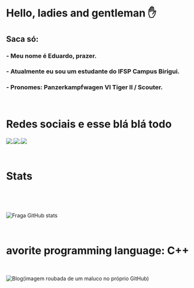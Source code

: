 <h1>Hello, ladies and gentleman ✋</h1>
<h2> Saca só:</h2>
<h3>- Meu nome é Eduardo, prazer.</h3>
<h3>- Atualmente eu sou um estudante do IFSP Campus Birigui.</h3>
<h3>- Pronomes: Panzerkampfwagen VI Tiger II / Scouter.</h3><br>
<h1>Redes sociais e esse blá blá todo</h1>
<div style="display: inline-block">
    <a href="https://steamcommunity.com/id/topperson">
        <img align="center" src="https://img.shields.io/badge/Steam-000000?style=for-the-badge&logo=steam&logoColor=white"/>
    </a> 
    <a href="https://www.twitch.tv/polenstadtchen">
        <img align="center" src="https://img.shields.io/badge/Twitch-9146FF?style=for-the-badge&logo=twitch&logoColor=white"/>
    </a> 
    <a href="https://soundcloud.com/n4xsu">
        <img align="center" src="https://img.shields.io/badge/SoundCloud-FF3300?style=for-the-badge&logo=soundcloud&logoColor=white"/>
    </a>
</div>
<p> </p>
<h1>Stats</h1><br>
<p> </p>

![Fraga GitHub stats](https://github-readme-stats.vercel.app/api?username=CarlosXSU&theme=blue-green)

<p> </p>
<h1>avorite programming language: C++</h1><br>

 ![Blog](https://repository-images.githubusercontent.com/302617083/fb5cbc00-0a67-11eb-9c37-3f829f3f7382)(imagem roubada de um maluco no próprio GitHub)

